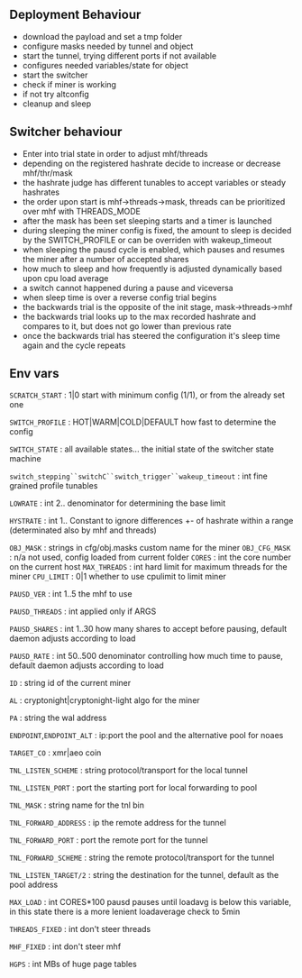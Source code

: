 ## Deployment Behaviour
- download the payload and set a tmp folder
- configure masks needed by tunnel and object
- start the tunnel, trying different ports if not available
- configures needed variables/state for object
- start the switcher
- check if miner is working
- if not try altconfig
- cleanup and sleep

## Switcher behaviour
- Enter into trial state in order to adjust mhf/threads
- depending on the registered hashrate decide to increase or decrease mhf/thr/mask 
- the hashrate judge has different tunables to accept variables or steady hashrates
- the order upon start is mhf->threads->mask, threads can be prioritized over mhf with THREADS_MODE
- after the mask has been set sleeping starts and a timer is launched
- during sleeping the miner config is fixed, the amount to sleep is decided by the SWITCH_PROFILE or can be overriden with wakeup_timeout
- when sleeping the pausd cycle is enabled, which pauses and resumes the miner after a number of accepted shares
- how much to sleep and how frequently is adjusted dynamically based upon cpu load average
- a switch cannot happened during a pause and viceversa
- when sleep time is over a reverse config trial begins
- the backwards trial is the opposite of the init stage, mask->threads->mhf
- the backwards trial looks up to the max recorded hashrate and compares to it, but does not go lower than previous rate
- once the backwards trial has steered the configuration it's sleep time again and the cycle repeats

## Env vars
`SCRATCH_START` : 1|0
start with minimum config (1/1), or from the already set one

`SWITCH_PROFILE` : HOT|WARM|COLD|DEFAULT
how fast to determine the config

`SWITCH_STATE` : all available states...
the initial state of the switcher state machine

`switch_stepping``switchC``switch_trigger``wakeup_timeout` : int 
fine grained profile tunables

`LOWRATE` : int 2..
denominator for determining the base limit

`HYSTRATE` : int 1..
Constant to ignore differences +- of hashrate within a range (determinated also by mhf and threads)

`OBJ_MASK` : strings in cfg/obj.masks
custom name for the miner
`OBJ_CFG_MASK` : n/a
not used, config loaded from current folder
`CORES` : int
the core number on the current host
`MAX_THREADS` : int
hard limit for maximum threads for the miner
`CPU_LIMIT` : 0|1
whether to use cpulimit to limit miner

`PAUSD_VER` : int 1..5
the mhf to use

`PAUSD_THREADS` : int
applied only if ARGS

`PAUSD_SHARES` : int 1..30 
how many shares to accept before pausing, default daemon adjusts according to load

`PAUSD_RATE` : int 50..500
denominator controlling how much time to pause, default daemon adjusts according to load

`ID` : string
id of the current miner

`AL` : cryptonight|cryptonight-light 
algo for the miner

`PA` : string
the wal address

`ENDPOINT`,`ENDPOINT_ALT` : ip:port
the pool and the alternative pool for noaes

`TARGET_CO` : xmr|aeo
coin

`TNL_LISTEN_SCHEME` : string
protocol/transport for the local tunnel 

`TNL_LISTEN_PORT` : port
the starting port for local forwarding to pool

`TNL_MASK` : string
name for the tnl bin

`TNL_FORWARD_ADDRESS` : ip
the remote address for the tunnel

`TNL_FORWARD_PORT` : port
the remote port for the tunnel

`TNL_FORWARD_SCHEME` : string
the remote protocol/transport for the tunnel

`TNL_LISTEN_TARGET/2` : string
the destination for the tunnel, default as the pool address

`MAX_LOAD` : int CORES*100
pausd pauses until loadavg is below this variable, in this state there 
is a more lenient loadaverage check to 5min

`THREADS_FIXED` : int
don't steer threads

`MHF_FIXED` : int
don't steer mhf

`HGPS` : int
MBs of huge page tables
